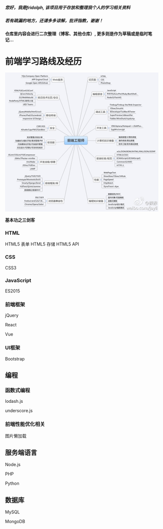 ##### 您好，我是fridolph, 该项目用于存放和整理我个人的学习相关资料
##### 若有疏漏的地方，还请多多谅解，批评指教，谢谢！

**仓库里内容会进行二次整理（博客、其他仓库）, 更多则是作为草稿或是临时笔记…**

# 前端学习路线及经历

<img src="./前端知识体系.jpg" />

**基本功之三剑客**

### HTML

HTML5 表单
HTML5 存储
HTML5 API

### CSS

CSS3 

### JavaScript

ES2015

### 前端框架

jQuery

React

Vue

### UI框架

Bootstrap

## 编程

### 函数式编程

lodash.js

underscore.js

### 前端性能优化相关

图片懒加载

## 服务端语言

Node.js

PHP

Python

## 数据库

MySQL

MongoDB

